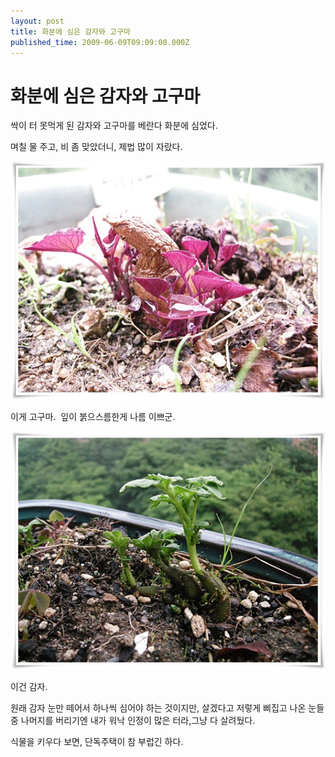 ```yaml
---
layout: post
title: 화분에 심은 감자와 고구마 
published_time: 2009-06-09T09:09:00.000Z
---
```


# 화분에 심은 감자와 고구마 


싹이 터 못먹게 된 감자와 고구마를 베란다 화분에 심었다.

며칠 물 주고, 비 좀 맞았더니, 제법 많이 자랐다.

![](../pds/200906/09/80/a0109780_4a2da739a3e6f.jpg)

이게 고구마.  잎이 붉으스름한게 나름 이쁘군.

![](../pds/200906/09/80/a0109780_4a2da73bb9870.jpg)

이건 감자.

원래 감자 눈만 떼어서 하나씩 심어야 하는 것이지만, 살겠다고 저렇게 삐집고 나온 눈들 중 나머지를 버리기엔 내가 워낙 인정이 많은 터라,그냥 다 살려뒀다.

식물을 키우다 보면, 단독주택이 참 부럽긴 하다.

